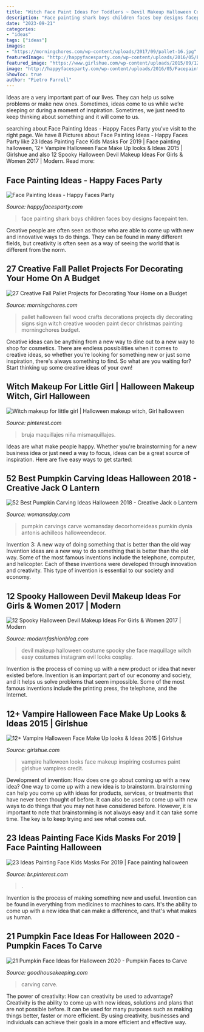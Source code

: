 ```yaml
---
title: "Witch Face Paint Ideas For Toddlers ~ Devil Makeup Halloween Costume Spooky She Face Maquillage Witch Easy Costumes Instagram Evil Looks Cosplay"
description: "Face painting shark boys children faces boy designs facepaint ten"
date: "2023-09-21"
categories:
- "ideas"
tags: ["ideas"]
images:
- "https://morningchores.com/wp-content/uploads/2017/09/pallet-16.jpg"
featuredImage: "http://happyfacesparty.com/wp-content/uploads/2016/05/Facepaint-Shark.jpg"
featured_image: "https://www.girlshue.com/wp-content/uploads/2015/09/12-Vampire-Halloween-Face-Make-Up-looks-Ideas-2015-2.jpg"
image: "http://happyfacesparty.com/wp-content/uploads/2016/05/Facepaint-Shark.jpg"
ShowToc: true
author: "Pietro Farrell"
---
```



Ideas are a very important part of our lives. They can help us solve problems or make new ones. Sometimes, ideas come to us while we’re sleeping or during a moment of inspiration. Sometimes, we just need to keep thinking about something and it will come to us.

	

		
searching about Face Painting Ideas - Happy Faces Party you've visit to the right page. We have 8 Pictures about Face Painting Ideas - Happy Faces Party like 23 Ideas Painting Face Kids Masks For 2019 | Face painting halloween, 12+ Vampire Halloween Face Make Up looks &amp; Ideas 2015 | Girlshue and also 12 Spooky Halloween Devil Makeup Ideas For Girls &amp; Women 2017 | Modern. Read more:
		
    
## Face Painting Ideas - Happy Faces Party

<img loading=lazy src="http://happyfacesparty.com/wp-content/uploads/2016/05/Facepaint-Shark.jpg" onerror="this.onerror=null;this.src='https://tse3.mm.bing.net/th?id=OIP.iQbSE-uwvFwk835KcIfhggHaLG&amp;pid=15.1';" alt="Face Painting Ideas - Happy Faces Party">

_Source: happyfacesparty.com_

>face painting shark boys children faces boy designs facepaint ten. 

	

Creative people are often seen as those who are able to come up with new and innovative ways to do things. They can be found in many different fields, but creativity is often seen as a way of seeing the world that is different from the norm.

    
## 27 Creative Fall Pallet Projects For Decorating Your Home On A Budget

<img loading=lazy src="https://morningchores.com/wp-content/uploads/2017/09/pallet-16.jpg" onerror="this.onerror=null;this.src='https://tse1.mm.bing.net/th?id=OIP.iNa8iQTFSv6TSgWhMLQIqQHaJ4&amp;pid=15.1';" alt="27 Creative Fall Pallet Projects for Decorating Your Home on a Budget">

_Source: morningchores.com_

>pallet halloween fall wood crafts decorations projects diy decorating signs sign witch creative wooden paint decor christmas painting morningchores budget. 

	

Creative ideas can be anything from a new way to dine out to a new way to shop for cosmetics. There are endless possibilities when it comes to creative ideas, so whether you're looking for something new or just some inspiration, there's always something to find. So what are you waiting for? Start thinking up some creative ideas of your own!

    
## Witch Makeup For Little Girl | Halloween Makeup Witch, Girl Halloween

<img loading=lazy src="https://i.pinimg.com/736x/86/56/fc/8656fcf6baa75a3460dc3de61a9e678f--witch-makeup-little-girls.jpg" onerror="this.onerror=null;this.src='https://tse3.mm.bing.net/th?id=OIP.i8eyIC4i13ZqwCi-I4JEOADhEs&amp;pid=15.1';" alt="Witch makeup for little girl | Halloween makeup witch, Girl halloween">

_Source: pinterest.com_

>bruja maquillajes niña mismaquillajes. 

	

Ideas are what make people happy. Whether you're brainstorming for a new business idea or just need a way to focus, ideas can be a great source of inspiration. Here are five easy ways to get started: 

    
## 52 Best Pumpkin Carving Ideas Halloween 2018 - Creative Jack O Lantern

<img loading=lazy src="https://hips.hearstapps.com/wdy.h-cdn.co/assets/17/37/1505227948-mane-attraction-2.jpg?crop=1.0xw:1xh;center,top&amp;resize=480:*" onerror="this.onerror=null;this.src='https://tse3.mm.bing.net/th?id=OIP.JauDn7Gt2UjN3pK8lA0pEAHaLH&amp;pid=15.1';" alt="52 Best Pumpkin Carving Ideas Halloween 2018 - Creative Jack o Lantern">

_Source: womansday.com_

>pumpkin carvings carve womansday decorhomeideas pumkin dynia antonis achilleos halloweendecor. 

	

Invention 3: A new way of doing something that is better than the old way
Invention ideas are a new way to do something that is better than the old way. Some of the most famous inventions include the telephone, computer, and helicopter. Each of these inventions were developed through innovation and creativity. This type of invention is essential to our society and economy.

    
## 12 Spooky Halloween Devil Makeup Ideas For Girls &amp; Women 2017 | Modern

<img loading=lazy src="http://modernfashionblog.com/wp-content/uploads/2017/08/12-Spooky-Halloween-Devil-Makeup-Ideas-For-Girls-Women-2017-5.jpg" onerror="this.onerror=null;this.src='https://tse1.mm.bing.net/th?id=OIP.zPziQjM_LpUJMENtrtK8tAHaHa&amp;pid=15.1';" alt="12 Spooky Halloween Devil Makeup Ideas For Girls &amp; Women 2017 | Modern">

_Source: modernfashionblog.com_

>devil makeup halloween costume spooky she face maquillage witch easy costumes instagram evil looks cosplay. 

	

Invention is the process of coming up with a new product or idea that never existed before. Invention is an important part of our economy and society, and it helps us solve problems that seem impossible. Some of the most famous inventions include the printing press, the telephone, and the Internet.

    
## 12+ Vampire Halloween Face Make Up Looks &amp; Ideas 2015 | Girlshue

<img loading=lazy src="https://www.girlshue.com/wp-content/uploads/2015/09/12-Vampire-Halloween-Face-Make-Up-looks-Ideas-2015-2.jpg" onerror="this.onerror=null;this.src='https://tse2.mm.bing.net/th?id=OIP.7Arf0mBiHVR7JwnJYEH-IwHaKv&amp;pid=15.1';" alt="12+ Vampire Halloween Face Make Up looks &amp; Ideas 2015 | Girlshue">

_Source: girlshue.com_

>vampire halloween looks face makeup inspiring costumes paint girlshue vampires credit. 

	

Development of invention: How does one go about coming up with a new idea?
One way to come up with a new idea is to brainstorm. brainstorming can help you come up with ideas for products, services, or treatments that have never been thought of before. It can also be used to come up with new ways to do things that you may not have considered before. However, it is important to note that brainstorming is not always easy and it can take some time. The key is to keep trying and see what comes out.

    
## 23 Ideas Painting Face Kids Masks For 2019 | Face Painting Halloween

<img loading=lazy src="https://i.pinimg.com/736x/5f/9a/37/5f9a37d9786eed2dec8a2f064bd14efc.jpg" onerror="this.onerror=null;this.src='https://tse4.mm.bing.net/th?id=OIP.j5v9u4khxyg73nWaMh_1WwAAAA&amp;pid=15.1';" alt="23 Ideas Painting Face Kids Masks For 2019 | Face painting halloween">

_Source: br.pinterest.com_

>. 

	

Invention is the process of making something new and useful. Invention can be found in everything from medicines to machines to cars. It's the ability to come up with a new idea that can make a difference, and that's what makes us human.

    
## 21 Pumpkin Face Ideas For Halloween 2020 - Pumpkin Faces To Carve

<img loading=lazy src="https://hips.hearstapps.com/hmg-prod.s3.amazonaws.com/images/pumpkin-carving-ideas-1536334302.jpg?crop=0.969xw:0.970xh;0.00692xw,0.0300xh&amp;resize=480:*" onerror="this.onerror=null;this.src='https://tse4.mm.bing.net/th?id=OIP.msFEP3a7-oUdVLwcdzfQiwHaLH&amp;pid=15.1';" alt="21 Pumpkin Face Ideas for Halloween 2020 - Pumpkin Faces to Carve">

_Source: goodhousekeeping.com_

>carving carve. 

	

The power of creativity: How can creativity be used to advantage?
Creativity is the ability to come up with new ideas, solutions and plans that are not possible before. It can be used for many purposes such as making things better, faster or more efficient. By using creativity, businesses and individuals can achieve their goals in a more efficient and effective way.

